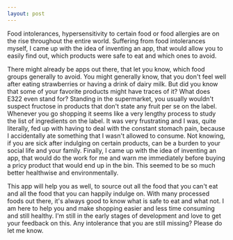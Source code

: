 ```yaml
---
layout: post
---
```

Food intolerances, hypersensitivity to certain food or food allergies are on the rise throughout the entire world. Suffering from food intolerances myself, I came up with the idea of inventing an app, that would allow you to easily find out, which products were safe to eat and which ones to avoid.

There might already be apps out there, that let you know, which food groups generally to avoid. You might generally know, that you don't feel well after eating strawberries or having a drink of dairy milk. But did you know that some of your favorite products might have traces of it? What does E322 even stand for? Standing in the supermarket, you usually wouldn't suspect fructose in products that don't state any fruit per se on the label. Whenever you go shopping it seems like a very lengthy process to study the list of ingredients on the label. It was very frustrating and I was, quite literally, fed up with having to deal with the constant stomach pain, because I accidentally ate something that I wasn't allowed to consume. Not knowing, if you are sick after indulging on certain products, can be a burden to your social life and your family. Finally, I came up with the idea of inventing an app, that would do the work for me and warn me immediately before buying a pricy product that would end up in the bin. This seemed to be so much better healthwise and environmentally.

This app will help you as well, to source out all the food that you can't eat and all the food that you can happily indulge on. With many processed foods out there, it's always good to know what is safe to eat and what not. I am here to help you and make shopping easier and less time consuming and still healthy. I'm still in the early stages of development and love to get your feedback on this. Any intolerance that you are still missing? Please do let me know.